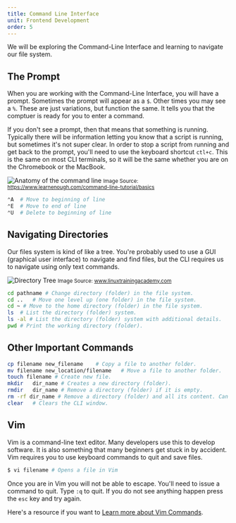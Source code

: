 ```yaml
---
title: Command Line Interface
unit: Frontend Development
order: 5
---
```


We will be exploring the Command-Line Interface and learning to navigate our file system.

## The Prompt

When you are working with the Command-Line Interface, you will have a prompt. Sometimes the prompt will appear as a `$`. Other times you may see a `%`. These are just variations, but function the same. It tells you that the comptuer is ready for you to enter a command.

If you don't see a prompt, then that means that something is running. Typically there will be information letting you know that a script is running, but sometimes it's not super clear. In order to stop a script from running and get back to the prompt, you'll need to use the keyboard shortcut `ctl+c`. This is the same on most CLI terminals, so it will be the same whether you are on the Chromebook or the MacBook.

![Anatomy of the command line](../images/anatomy.png)
<small>Image Source: https://www.learnenough.com/command-line-tutorial/basics</small>

```bash
⌃A	# Move to beginning of line
⌃E	# Move to end of line
⌃U	# Delete to beginning of line
```

## Navigating Directories

Our files system is kind of like a tree. You're probably used to use a GUI (graphical user interface) to navigate and find files, but the CLI requires us to navigate using only text commands.

![Directory Tree](../images/linux-directory-tree.jpg)
<small>Image Source: www.linuxtrainingacademy.com</small>

```bash
cd pathname	# Change directory (folder) in the file system.
cd ..	# Move one level up (one folder) in the file system.
cd ~ # Move to the home directory (folder) in the file system.
ls	# List the directory (folder) system.
ls -al # List the directory (folder) system with additional details.
pwd # Print the working directory (folder).
```

## Other Important Commands

```bash
cp filename new_filename	# Copy a file to another folder.
mv filename new_location/filename	# Move a file to another folder.
touch filename # Create new file.
mkdir	dir_name # Creates a new directory (folder).
rmdir	dir_name # Remove a directory (folder) if it is empty.
rm -rf dir_name # Remove a directory (folder) and all its content. Can't be undone.
clear	# Clears the CLI window.
```

## Vim

Vim is a command-line text editor. Many developers use this to develop software. It is also something that many beginners get stuck in by accident. Vim requires you to use keyboard commands to quit and save files.

```bash
$ vi filename # Opens a file in Vim
```

Once you are in Vim you will not be able to escape. You'll need to issue a command to quit. Type `:q` to quit. If you do not see anything happen press the `esc` key and try again.

Here's a resource if you want to [Learn more about Vim Commands](https://www.radford.edu/~mhtay/CPSC120/VIM_Editor_Commands.htm).
